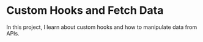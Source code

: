 # Custom Hooks and Fetch Data

In this project, I learn about custom hooks and how to manipulate data from APIs.
